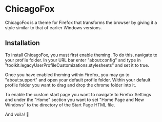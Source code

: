 # ChicagoFox

ChicagoFox is a theme for Firefox that transforms the browser by giving it a style similar to that of earlier Windows versions.
## Installation 

To install ChicagoFox, you must first enable theming. To do this, navigate to your profile folder. In your URL bar enter "about:config" and type in "toolkit.legacyUserProfileCustomizations.stylesheets" and set it to true.

Once you have enabled theming within Firefox, you may go to "about:support" and open your default profile folder. Within your default profile folder you want to drag and drop the chrome folder into it.

To enable the custom start page you want to navigate to Firefox Settings and under the "Home" section you want to set "Home Page and New Windows" to the directory of the Start Page HTML file.

And voila! 🥳